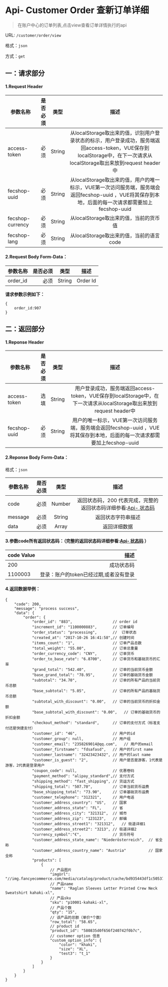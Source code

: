 Api- Customer Order 查新订单详细
================

> 在账户中心的订单列表,点击view查看订单详情执行的api

URL: `/customer/order/view`

格式：`json`

方式：`get`


一：请求部分
---------

#### 1.Request Header


| 参数名称          | 是否必须    |  类型        |  描述     |
| ------------------| -----:      | :----:       |:----:     |
| access-token      | 必须        |   String     | 从localStorage取出来的值，识别用户登录状态的标示，用户登录成功，服务端返回access-token，VUE保存到localStorage中，在下一次请求从localStorage取出来放到request header中   |
| fecshop-uuid      | 必须        |   String     | 从localStorage取出来的值，用户的唯一标示，VUE第一次访问服务端，服务端会返回fecshop-uuid ，VUE将其保存到本地，后面的每一次请求都需要加上fecshop-uuid    |
| fecshop-currency  | 必须        |   String     | 从localStorage取出来的值，当前的货币值  |
| fecshop-lang      | 必须        |   String     | 从localStorage取出来的值，当前的语言code  |


#### 2.Request Body Form-Data：


| 参数名称        | 是否必须    |  类型       |  描述     |
| ----------------| -----:      | :----:      |:----:     |
| order_id        | 必须        |   String     | Order Id    |


**请求参数示例如下：**

```
{
    order_id:907
}
```

二：返回部分
----------

#### 1.Reponse Header

| 参数名称          | 是否必须    |  类型        |  描述     |
| ------------------| -----:      | :----:       |:----:     |
| access-token      | 选填        |   String     | 用户登录成功，服务端返回access-token，VUE保存到localStorage中，在下一次请求从localStorage取出来放到request header中   |
| fecshop-uuid      | 必须        |   String     | 用户的唯一标示，VUE第一次访问服务端，服务端会返回fecshop-uuid ，VUE将其保存到本地，后面的每一次请求都需要加上fecshop-uuid    |

#### 2.Reponse Body Form-Data：

格式：`json`

| 参数名称        | 是否必须    |  类型       |  描述        |
| ----------------| -----:      | :----:      |:----:        | 
| code            | 必须        |   Number    | 返回状态码，200 代表完成，完整的返回状态码详细参看:[Api- 状态码](fecshop-server-return-code.md) |
| message         | 必须        |   String    | 返回状态字符串描述  |
| data            | 必须        |   Array     | 返回详细数据        |


#### 3.参数code所有返回状态码：（完整的返回状态码详细参看:[Api- 状态码](fecshop-server-return-code.md) ）

| code Value      |        描述                                        |
| ----------------| --------------------------------------------------:| 
| 200             | 成功状态码                                         |  
| 1100003         | 登录：账户的token已经过期,或者没有登录                  | 



#### 4.返回数据举例：

```
{
    "code": 200,
    "message": "process success",
    "data": {
        "order": {
            "order_id": "883",                  // order id
            "increment_id": "1100000883",       // 订单编号
            "order_status": "processing",       //  订单状态
            "created_at": "2017-10-26 16:41:58",// 创建时间
            "items_count": "1",                 // 订单产品总数
            "total_weight": "55.00",            // 订单总重量
            "order_currency_code": "CNY",       // 订单货币
            "order_to_base_rate": "6.8700",     // 订单货币和基础货币的汇率
            "grand_total": "542.40",            // 订单的当前货币金额
            "base_grand_total": "78.95",        // 订单的基础货币金额
            "subtotal": "34.70",                // 订单的所有产品的当前货币总额
            "base_subtotal": "5.05",            // 订单的所有产品的基础货币总额
            "subtotal_with_discount": "0.00",   // 订单的当前货币的折扣金额
            "base_subtotal_with_discount": "0.00",   // 订单的基础货币的折扣金额
            "checkout_method": "standard",      // 订单的支付方式（标准支付还是快捷支付）
            "customer_id": "46",                // 用户的id
            "customer_group": null,             // 用户组
            "customer_email": "2358269014@qq.com",   // 用户的email
            "customer_firstname": "fdsafasd",   // 用户的first name
            "customer_lastname": "32423423432", // 用户的last name
            "customer_is_guest": "2",           // 用户是否是游客，1代表是游客，2代表是登录用户
            "coupon_code": null,                // 优惠卷码
            "payment_method": "alipay_standard",// 支付方式
            "shipping_method": "fast_shipping", // 货运方式 
            "shipping_total": "507.70",         // 订单当前货币运费
            "base_shipping_total": "73.90",     // 订单基础货币运费
            "customer_telephone": "312321",     // 用户电话
            "customer_address_country": "US",   // 国家
            "customer_address_state": "FL",     // 省
            "customer_address_city": "321312",  // 城市
            "customer_address_zip": "123123",   // 邮编
            "customer_address_street1": "321312",   // 街道详细1
            "customer_address_street2": "3213", // 街道详细2
            "currency_symbol":"€",              // 货币符号
            "customer_address_state_name": "Niederösterreich",  // 省全称
            "customer_address_country_name": "Austria"          // 国家全称
            "products": [
                {
                    // 产品图片
                    "imgUrl": "//img.fancyecommerce.com/media/catalog/product/cache/bd935443df1c50537d4edaab4af5d446/100/100/2/01/20160905101021_28071.jpg",
                    // 产品name
                    "name": "Raglan Sleeves Letter Printed Crew Neck Sweatshirt kahaki-xl",
                    // 产品sku
                    "sku": "p10001-kahaki-xl",
                    // 产品个数
                    "qty": "15",
                    // 该产品的总额（单价*个数）
                    "row_total": "58.65",
                    // product id
                    "product_id": "580835d0f656f240742f0b7c",
                    // customer option 信息
                    "custom_option_info": {
                        "color": "khaki",
                        "size": "XL",
                        "test3": "t_1"
                    }
                }
            ]
        }
    }
}
```